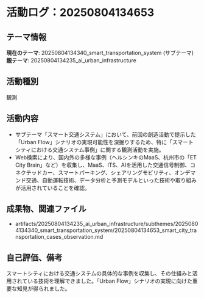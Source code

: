# 活動ログ：20250804134653

## テーマ情報
**現在のテーマ**: 20250804134340_smart_transportation_system (サブテーマ)
**親テーマ**: 20250804134235_ai_urban_infrastructure

## 活動種別
観測

## 活動内容
- サブテーマ「スマート交通システム」において、前回の創造活動で提示した「Urban Flow」シナリオの実現可能性を深掘りするため、特に「スマートシティにおける交通システム事例」に関する観測活動を実施。
- Web検索により、国内外の多様な事例（ヘルシンキのMaaS、杭州市の「ET City Brain」など）を収集し、MaaS、ITS、AIを活用した交通信号制御、コネクテッドカー、スマートパーキング、シェアリングモビリティ、オンデマンド交通、自動運転技術、データ分析と予測モデルといった技術や取り組みが活用されていることを確認。

## 成果物、関連ファイル
- artifacts/20250804134235_ai_urban_infrastructure/subthemes/20250804134340_smart_transportation_system/20250804134653_smart_city_transportation_cases_observation.md

## 自己評価、備考
スマートシティにおける交通システムの具体的な事例を収集し、その仕組みと活用されている技術を理解できました。「Urban Flow」シナリオの実現に向けた重要な知見が得られました。
